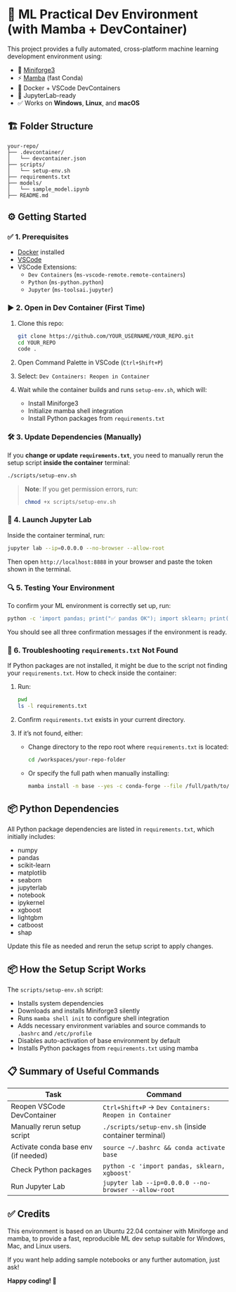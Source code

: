 # 🧠 ML Practical Dev Environment (with Mamba + DevContainer)

This project provides a fully automated, cross-platform machine learning development environment using:

- 🐍 [Miniforge3](https://github.com/conda-forge/miniforge)
- ⚡️ [Mamba](https://github.com/mamba-org/mamba) (fast Conda)
- 🐳 Docker + VSCode DevContainers
- 🧪 JupyterLab-ready
- ✅ Works on **Windows**, **Linux**, and **macOS**

## 🏗️ Folder Structure

```
your-repo/
├── .devcontainer/
│   └── devcontainer.json
├── scripts/
│   └── setup-env.sh
├── requirements.txt
├── models/
│   └── sample_model.ipynb
├── README.md
```

## ⚙️ Getting Started

### ✅ 1. Prerequisites

- [Docker](https://docs.docker.com/get-docker/) installed
- [VSCode](https://code.visualstudio.com/download)
- VSCode Extensions:
  - `Dev Containers` (`ms-vscode-remote.remote-containers`)
  - `Python` (`ms-python.python`)
  - `Jupyter` (`ms-toolsai.jupyter`)

### ▶️ 2. Open in Dev Container (First Time)

1. Clone this repo:
    ```bash
    git clone https://github.com/YOUR_USERNAME/YOUR_REPO.git
    cd YOUR_REPO
    code .
    ```

2. Open Command Palette in VSCode (`Ctrl+Shift+P`)

3. Select: `Dev Containers: Reopen in Container`

4. Wait while the container builds and runs `setup-env.sh`, which will:
   - Install Miniforge3
   - Initialize mamba shell integration
   - Install Python packages from `requirements.txt`

### 🛠️ 3. Update Dependencies (Manually)

If you **change or update `requirements.txt`**, you need to manually rerun the setup script **inside the container** terminal:

```bash
./scripts/setup-env.sh
```

> **Note**: If you get permission errors, run:
> ```bash
> chmod +x scripts/setup-env.sh
> ```

### 🧪 4. Launch Jupyter Lab

Inside the container terminal, run:

```bash
jupyter lab --ip=0.0.0.0 --no-browser --allow-root
```

Then open `http://localhost:8888` in your browser and paste the token shown in the terminal.

### 🔍 5. Testing Your Environment

To confirm your ML environment is correctly set up, run:

```bash
python -c 'import pandas; print("✅ pandas OK"); import sklearn; print("✅ scikit-learn OK"); import xgboost; print("✅ xgboost OK")'
```

You should see all three confirmation messages if the environment is ready.

### 🐛 6. Troubleshooting `requirements.txt` Not Found

If Python packages are not installed, it might be due to the script not finding your `requirements.txt`. How to check inside the container:

1. Run:
    ```bash
    pwd
    ls -l requirements.txt
    ```

2. Confirm `requirements.txt` exists in your current directory.

3. If it’s not found, either:
   - Change directory to the repo root where `requirements.txt` is located:
     ```bash
     cd /workspaces/your-repo-folder
     ```
   - Or specify the full path when manually installing:
     ```bash
     mamba install -n base --yes -c conda-forge --file /full/path/to/requirements.txt
     ```

## 📦 Python Dependencies

All Python package dependencies are listed in `requirements.txt`, which initially includes:

- numpy
- pandas
- scikit-learn
- matplotlib
- seaborn
- jupyterlab
- notebook
- ipykernel
- xgboost
- lightgbm
- catboost
- shap

Update this file as needed and rerun the setup script to apply changes.

## 📦 How the Setup Script Works

The `scripts/setup-env.sh` script:

- Installs system dependencies
- Downloads and installs Miniforge3 silently
- Runs `mamba shell init` to configure shell integration
- Adds necessary environment variables and source commands to `.bashrc` and `/etc/profile`
- Disables auto-activation of base environment by default
- Installs Python packages from `requirements.txt` using mamba

## 📋 Summary of Useful Commands

| Task | Command |
|------|---------|
| Reopen VSCode DevContainer | `Ctrl+Shift+P` → `Dev Containers: Reopen in Container` |
| Manually rerun setup script | `./scripts/setup-env.sh` (inside container terminal) |
| Activate conda base env (if needed) | `source ~/.bashrc && conda activate base` |
| Check Python packages | `python -c 'import pandas, sklearn, xgboost'` |
| Run Jupyter Lab | `jupyter lab --ip=0.0.0.0 --no-browser --allow-root` |

## ✅ Credits

This environment is based on an Ubuntu 22.04 container with Miniforge and mamba, to provide a fast, reproducible ML dev setup suitable for Windows, Mac, and Linux users.

If you want help adding sample notebooks or any further automation, just ask!

**Happy coding! 🚀**